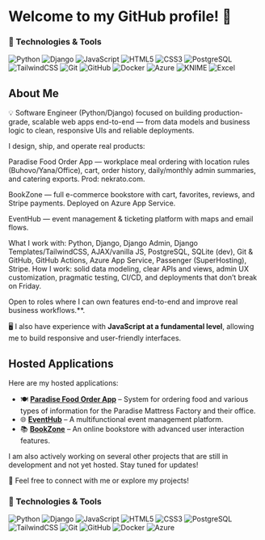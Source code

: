 # Welcome to my GitHub profile! 👋

### 🚀 Technologies & Tools
![Python](https://img.shields.io/badge/-Python-306998?style=flat-square&logo=python&logoColor=white)
![Django](https://img.shields.io/badge/-Django-092E20?style=flat-square&logo=django&logoColor=white)
![JavaScript](https://img.shields.io/badge/-JavaScript-F7DF1E?style=flat-square&logo=javascript&logoColor=black)
![HTML5](https://img.shields.io/badge/-HTML5-E34F26?style=flat-square&logo=html5&logoColor=white)
![CSS3](https://img.shields.io/badge/-CSS3-1572B6?style=flat-square&logo=css3&logoColor=white)
![PostgreSQL](https://img.shields.io/badge/-PostgreSQL-336791?style=flat-square&logo=postgresql&logoColor=white)
![TailwindCSS](https://img.shields.io/badge/-TailwindCSS-06B6D4?style=flat-square&logo=tailwindcss&logoColor=white)
![Git](https://img.shields.io/badge/-Git-F05032?style=flat-square&logo=git&logoColor=white)
![GitHub](https://img.shields.io/badge/-GitHub-181717?style=flat-square&logo=github&logoColor=white)
![Docker](https://img.shields.io/badge/-Docker-2496ED?style=flat-square&logo=docker&logoColor=white)
![Azure](https://img.shields.io/badge/-Microsoft%20Azure-0078D4?style=flat-square&logo=microsoft-azure&logoColor=white)
![KNIME](https://img.shields.io/badge/-KNIME-F7DF1E?style=flat-square&logo=knime&logoColor=black)
![Excel](https://img.shields.io/badge/-Excel-217346?style=flat-square&logo=microsoft-excel&logoColor=white)


## About Me  
💡 Software Engineer (Python/Django) focused on building production-grade, scalable web apps end-to-end — from data models and business logic to clean, responsive UIs and reliable deployments.

I design, ship, and operate real products:

Paradise Food Order App — workplace meal ordering with location rules (Buhovo/Yana/Office), cart, order history, daily/monthly admin summaries, and catering exports. Prod: nekrato.com.

BookZone — full e-commerce bookstore with cart, favorites, reviews, and Stripe payments. Deployed on Azure App Service.

EventHub — event management & ticketing platform with maps and email flows.

What I work with: Python, Django, Django Admin, Django Templates/TailwindCSS, AJAX/vanilla JS, PostgreSQL, SQLite (dev), Git & GitHub, GitHub Actions, Azure App Service, Passenger (SuperHosting), Stripe.
How I work: solid data modeling, clear APIs and views, admin UX customization, pragmatic testing, CI/CD, and deployments that don’t break on Friday.

Open to roles where I can own features end-to-end and improve real business workflows.**.  

🖥️ I also have experience with **JavaScript at a fundamental level**, allowing me to build responsive and user-friendly interfaces.

## Hosted Applications  
Here are my hosted applications:
- 🍽️ **[Paradise Food Order App](https://nekrato.com/menu/)** – System for ordering food and various types of information for the Paradise Mattress Factory and their office.  
- 🌐 **[EventHub](https://github.com/vegaFlex/EventHub_README)** – A multifunctional event management platform.  
- 📚 **[BookZone](https://github.com/vegaFlex/OnlineBookstore_README)** – An online bookstore with advanced user interaction features.  

I am also actively working on several other projects that are still in development and not yet hosted. Stay tuned for updates! 
 

📩 Feel free to connect with me or explore my projects! 

### 🚀 Technologies & Tools
![Python](https://img.shields.io/badge/-Python-306998?style=flat-square&logo=python&logoColor=white)
![Django](https://img.shields.io/badge/-Django-092E20?style=flat-square&logo=django&logoColor=white)
![JavaScript](https://img.shields.io/badge/-JavaScript-F7DF1E?style=flat-square&logo=javascript&logoColor=black)
![HTML5](https://img.shields.io/badge/-HTML5-E34F26?style=flat-square&logo=html5&logoColor=white)
![CSS3](https://img.shields.io/badge/-CSS3-1572B6?style=flat-square&logo=css3&logoColor=white)
![PostgreSQL](https://img.shields.io/badge/-PostgreSQL-336791?style=flat-square&logo=postgresql&logoColor=white)
![TailwindCSS](https://img.shields.io/badge/-TailwindCSS-06B6D4?style=flat-square&logo=tailwindcss&logoColor=white)
![Git](https://img.shields.io/badge/-Git-F05032?style=flat-square&logo=git&logoColor=white)
![GitHub](https://img.shields.io/badge/-GitHub-181717?style=flat-square&logo=github&logoColor=white)
![Docker](https://img.shields.io/badge/-Docker-2496ED?style=flat-square&logo=docker&logoColor=white)
![Azure](https://img.shields.io/badge/-Microsoft%20Azure-0078D4?style=flat-square&logo=microsoft-azure&logoColor=white)




